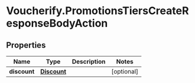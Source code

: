 # Voucherify.PromotionsTiersCreateResponseBodyAction

## Properties

Name | Type | Description | Notes
------------ | ------------- | ------------- | -------------
**discount** | [**Discount**](Discount.md) |  | [optional] 


